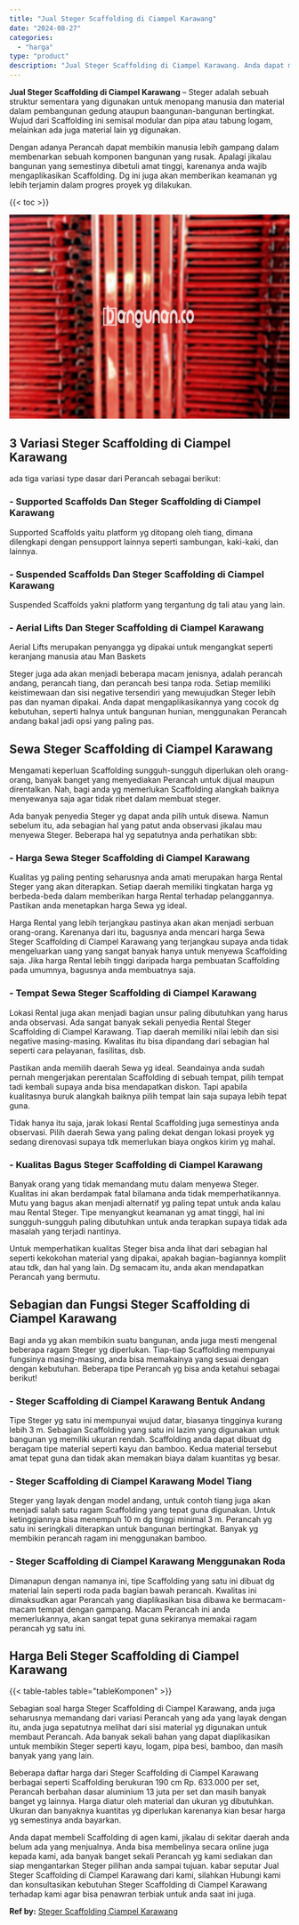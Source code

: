 ```yaml
---
title: "Jual Steger Scaffolding di Ciampel Karawang"
date: "2024-08-27"
categories: 
  - "harga"
type: "product"
description: "Jual Steger Scaffolding di Ciampel Karawang. Anda dapat membeli Scaffolding di agen kami, jikalau di sekitar daerah anda belum ada yang menjualnya. Anda bisa..."
---
```


**Jual Steger Scaffolding di Ciampel Karawang** – Steger adalah sebuah struktur sementara yang digunakan untuk menopang manusia dan material dalam pembangunan gedung ataupun baangunan-bangunan bertingkat. Wujud dari Scaffolding ini semisal modular dan pipa atau tabung logam, melainkan ada juga material lain yg digunakan.

Dengan adanya Perancah dapat membikin manusia lebih gampang dalam membenarkan sebuah komponen bangunan yang rusak. Apalagi jikalau bangunan yang semestinya dibetuli amat tinggi, karenanya anda wajib mengaplikasikan Scaffolding. Dg ini juga akan memberikan keamanan yg lebih terjamin dalam progres proyek yg dilakukan.

{{< toc >}}

![Jual Steger Scaffolding di Ciampel Karawang](/images/sewa-scaffolding-steger-03.png)

## 3 Variasi Steger Scaffolding di Ciampel Karawang

ada tiga variasi type dasar dari Perancah sebagai berikut:

### \- Supported Scaffolds Dan Steger Scaffolding di Ciampel Karawang

Supported Scaffolds yaitu platform yg ditopang oleh tiang, dimana dilengkapi dengan pensupport lainnya seperti sambungan, kaki-kaki, dan lainnya.

### \- Suspended Scaffolds Dan Steger Scaffolding di Ciampel Karawang

Suspended Scaffolds yakni platform yang tergantung dg tali atau yang lain.

### \- Aerial Lifts Dan Steger Scaffolding di Ciampel Karawang

Aerial Lifts merupakan penyangga yg dipakai untuk mengangkat seperti keranjang manusia atau Man Baskets

Steger juga ada akan menjadi beberapa macam jenisnya, adalah perancah andang, perancah tiang, dan perancah besi tanpa roda. Setiap memiliki keistimewaan dan sisi negative tersendiri yang mewujudkan Steger lebih pas dan nyaman dipakai. Anda dapat mengaplikasikannya yang cocok dg kebutuhan, seperti halnya untuk bangunan hunian, menggunakan Perancah andang bakal jadi opsi yang paling pas.

## Sewa Steger Scaffolding di Ciampel Karawang

Mengamati keperluan Scaffolding sungguh-sungguh diperlukan oleh orang-orang, banyak banget yang menyediakan Perancah untuk dijual maupun direntalkan. Nah, bagi anda yg memerlukan Scaffolding alangkah baiknya menyewanya saja agar tidak ribet dalam membuat steger.

Ada banyak penyedia Steger yg dapat anda pilih untuk disewa. Namun sebelum itu, ada sebagian hal yang patut anda observasi jikalau mau menyewa Steger. Beberapa hal yg sepatutnya anda perhatikan sbb:

### \- Harga Sewa Steger Scaffolding di Ciampel Karawang

Kualitas yg paling penting seharusnya anda amati merupakan harga Rental Steger yang akan diterapkan. Setiap daerah memiliki tingkatan harga yg berbeda-beda dalam memberikan harga Rental terhadap pelanggannya. Pastikan anda menetapkan harga Sewa yg ideal.

Harga Rental yang lebih terjangkau pastinya akan akan menjadi serbuan orang-orang. Karenanya dari itu, bagusnya anda mencari harga Sewa Steger Scaffolding di Ciampel Karawang yang terjangkau supaya anda tidak mengeluarkan uang yang sangat banyak hanya untuk menyewa Scaffolding saja. Jika harga Rental lebih tinggi daripada harga pembuatan Scaffolding pada umumnya, bagusnya anda membuatnya saja.

### \- Tempat Sewa Steger Scaffolding di Ciampel Karawang

Lokasi Rental juga akan menjadi bagian unsur paling dibutuhkan yang harus anda observasi. Ada sangat banyak sekali penyedia Rental Steger Scaffolding di Ciampel Karawang. Tiap daerah memiliki nilai lebih dan sisi negative masing-masing. Kwalitas itu bisa dipandang dari sebagian hal seperti cara pelayanan, fasilitas, dsb.

Pastikan anda memilih daerah Sewa yg ideal. Seandainya anda sudah pernah mengerjakan perentalan Scaffolding di sebuah tempat, pilih tempat tadi kembali supaya anda bisa mendapatkan diskon. Tapi apabila kualitasnya buruk alangkah baiknya pilih tempat lain saja supaya lebih tepat guna.

Tidak hanya itu saja, jarak lokasi Rental Scaffolding juga semestinya anda observasi. Pilih daerah Sewa yang paling dekat dengan lokasi proyek yg sedang direnovasi supaya tdk memerlukan biaya ongkos kirim yg mahal.

### \- Kualitas Bagus Steger Scaffolding di Ciampel Karawang

Banyak orang yang tidak memandang mutu dalam menyewa Steger. Kualitas ini akan berdampak fatal bilamana anda tidak memperhatikannya. Mutu yang bagus akan menjadi alternatif yg paling tepat untuk anda kalau mau Rental Steger. Tipe menyangkut keamanan yg amat tinggi, hal ini sungguh-sungguh paling dibutuhkan untuk anda terapkan supaya tidak ada masalah yang terjadi nantinya.

Untuk memperhatikan kualitas Steger bisa anda lihat dari sebagian hal seperti kekokohan material yang dipakai, apakah bagian-bagiannya komplit atau tdk, dan hal yang lain. Dg semacam itu, anda akan mendapatkan Perancah yang bermutu.

## Sebagian dan Fungsi Steger Scaffolding di Ciampel Karawang

Bagi anda yg akan membikin suatu bangunan, anda juga mesti mengenal beberapa ragam Steger yg diperlukan. Tiap-tiap Scaffolding mempunyai fungsinya masing-masing, anda bisa memakainya yang sesuai dengan dengan kebutuhan. Beberapa tipe Perancah yg bisa anda ketahui sebagai berikut!

### \- Steger Scaffolding di Ciampel Karawang Bentuk Andang

Tipe Steger yg satu ini mempunyai wujud datar, biasanya tingginya kurang lebih 3 m. Sebagian Scaffolding yang satu ini lazim yang digunakan untuk bangunan yg memiliki ukuran rendah. Scaffolding anda dapat dibuat dg beragam tipe material seperti kayu dan bamboo. Kedua material tersebut amat tepat guna dan tidak akan memakan biaya dalam kuantitas yg besar.

### \- Steger Scaffolding di Ciampel Karawang Model Tiang

Steger yang layak dengan model andang, untuk contoh tiang juga akan menjadi salah satu ragam Scaffolding yang tepat guna digunakan. Untuk ketinggiannya bisa menempuh 10 m dg tinggi minimal 3 m. Perancah yg satu ini seringkali diterapkan untuk bangunan bertingkat. Banyak yg membikin perancah ragam ini menggunakan bamboo.

### \- Steger Scaffolding di Ciampel Karawang Menggunakan Roda

Dimanapun dengan namanya ini, tipe Scaffolding yang satu ini dibuat dg material lain seperti roda pada bagian bawah perancah. Kwalitas ini dimaksudkan agar Perancah yang diaplikasikan bisa dibawa ke bermacam-macam tempat dengan gampang. Macam Perancah ini anda memerlukannya, akan sangat tepat guna sekiranya memakai ragam perancah yg satu ini.

## Harga Beli Steger Scaffolding di Ciampel Karawang

{{< table-tables table="tableKomponen" >}}

Sebagian soal harga Steger Scaffolding di Ciampel Karawang, anda juga seharusnya memandang dari variasi Perancah yang ada yang layak dengan itu, anda juga sepatutnya melihat dari sisi material yg digunakan untuk membaut Perancah. Ada banyak sekali bahan yang dapat diaplikasikan untuk membikin Steger seperti kayu, logam, pipa besi, bamboo, dan masih banyak yang yang lain.

Beberapa daftar harga dari Steger Scaffolding di Ciampel Karawang berbagai seperti Scaffolding berukuran 190 cm Rp. 633.000 per set, Perancah berbahan dasar aluminium 13 juta per set dan masih banyak banget yg lainnya. Harga diatur oleh material dan ukuran yg dibutuhkan. Ukuran dan banyaknya kuantitas yg diperlukan karenanya kian besar harga yg semestinya anda bayarkan.

Anda dapat membeli Scaffolding di agen kami, jikalau di sekitar daerah anda belum ada yang menjualnya. Anda bisa membelinya secara online juga kepada kami, ada banyak banget sekali Perancah yg kami sediakan dan siap mengantarkan Steger pilihan anda sampai tujuan. kabar seputar Jual Steger Scaffolding di Ciampel Karawang dari kami, silahkan Hubungi kami dan konsultasikan kebutuhan Steger Scaffolding di Ciampel Karawang terhadap kami agar bisa penawran terbiak untuk anda saat ini juga.

**Ref by:** [Steger Scaffolding Ciampel Karawang](https://id.wikipedia.org/wiki/Steger)
